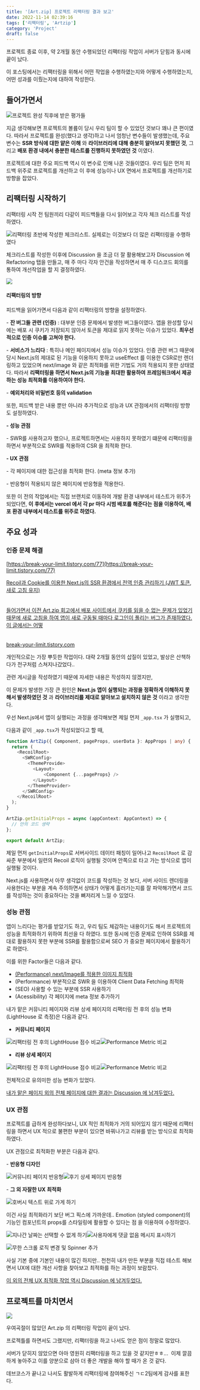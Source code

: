 ```yaml
---
title: '[Art.zip] 프로젝트 리팩터링 결과 보고'
date: 2022-11-14 02:39:16
tags: ['리팩터링', 'Artzip']
category: 'Project'
draft: false
---
```


프로젝트 종료 이후, 약 2개월 동안 수행되었던 리팩터링 작업이 서버가 닫힘과 동시에 끝이 났다.

이 포스팅에서는 리팩터링을 위해서 어떤 작업을 수행하였는지와 어떻게 수행하였는지, 어떤 성과를 이뤘는지에 대하여 작성한다.

## 들어가면서

![](https://blog.kakaocdn.net/dn/bth45X/btrQ0QNx62F/k9KnXh7m7NMnqdFBwSd3vk/img.png)프로젝트 완성 직후에 받은 평가들

지금 생각해보면 프로젝트의 볼륨이 당시 우리 팀이 할 수 있었던 것보다 꽤나 큰 편이였다. 따라서 프로젝트를 완성(했다고 생각)하고 나서 엄청난 변수들이 발생했는데, 주요 변수는 **SSR 방식에 대한 얕은 이해** 와 **라이브러리에 대해 충분히 알아보지 못했던 것**, 그리고 **배포 환경 내에서 충분한 테스트를 진행하지 못하였던 것** 이였다.

프로젝트에 대한 주요 피드백 역시 이 변수로 인해 나온 것들이였다. 우리 팀은 먼저 피드백 위주로 프로젝트를 개선하고 이 후에 성능이나 UX 면에서 프로젝트를 개선하기로 방향을 잡았다.

## 리팩터링 시작하기

리팩터링 시작 전 팀원끼리 다같이 피드백들을 다시 읽어보고 각자 체크 리스트를 작성하였다.

![](https://blog.kakaocdn.net/dn/b0e6cY/btrQ278QYFE/Js1PYk7Ol7zSPsUK9kGxW1/img.png)리팩터링 초반에 작성한 체크리스트. 실제로는 이것보다 더 많은 리팩터링을 수행하였다

체크리스트를 작성한 이후에 Discussion 을 조금 더 잘 활용해보고자 Discussion 에 Refactoring 탭을 만들고, 매 주 마다 각자 안건을 작성하면서 매 주 디스코드 회의를 통하여 개선작업을 할 지 결정하였다.

![](https://blog.kakaocdn.net/dn/bFv6LF/btrQ1mMbWjq/CQDm5C2v1k3OFBVrhbJlG1/img.png)

#### 리팩터링의 방향

피드백을 읽어가면서 다음과 같이 리팩터링의 방향을 설정하였다.

\- **잔 버그들 관련 (인증)** : 대부분 인증 문제에서 발생한 버그들이였다. 앱을 완성할 당시에는 배포 시 쿠키가 저장되지 않아서 토큰을 제대로 읽지 못하는 이슈가 있었다. **최우선적으로 인증 이슈를 고쳐야 한다.**

\- **서비스가 느리다** : 특히나 메인 페이지에서 성능 이슈가 있었다. 인증 관련 버그 때문에 당시 Next.js의 제대로 된 기능을 이용하지 못하고 useEffect 를 이용한 CSR로만 렌더링하고 있었으며 next/image 와 같은 최적화를 위한 기법도 거의 적용되지 못한 상태였다. 따라서 **리팩터링을 하면서 Next.js의 기능을 최대한 활용하여 프레임워크에서 제공하는 성능 최적화를 이용하여야 한다.**

\- **예외처리와 비밀번호 등의 validation**

또한, 피드백 받은 내용 뿐만 아니라 추가적으로 성능과 UX 관점에서의 리팩터링 방향도 설정하였다.

**\- 성능 관점**

\- SWR를 사용하고자 했으나, 프로젝트하면서는 사용하지 못하였기 떄문에 리팩터링을 하면서 부분적으로 SWR를 적용하여 CSR 을 최적화 한다.

**\- UX 관점**

\- 각 페이지에 대한 접근성을 최적화 한다. (meta 정보 추가)

\- 반응형이 적용되지 않은 페이지에 반응형을 적용한다.

또한 이 전의 작업에서는 직접 브랜치로 이동하여 개발 환경 내부에서 테스트가 위주가 되었다면, **이 후에서는 vercel 에서 각 pr 마다 시범 배포를 해준다는 점을 이용하여, 배포 환경 내부에서 테스트를 위주로 하였다.**

## 주요 성과

### 인증 문제 해결

[https://break-your-limit.tistory.com/77](https://break-your-limit.tistory.com/77)

[Recoil과 Cookie를 이용한 Next.js의 SSR 환경에서 전역 인증 관리하기 (JWT 토큰, 새로 고침 유지)\
\
\
들어가면서 이전 Art.zip 회고에서 배포 사이트에서 쿠키를 읽을 수 없는 문제가 있었기 때문에 새로 고침을 하여 앱이 새로 구동될 때마다 로그인이 풀리는 버그가 존재하였다. 이 글에서는 어떻\
\
\
break-your-limit.tistory.com](https://break-your-limit.tistory.com/77)

개인적으로는 가장 뿌듯한 작업이다. 대략 2개월 동안의 삽질이 있었고, 발상은 산책하다가 전구처럼 스쳐지나갔었다..

관련 게시글을 작성하였기 때문에 자세한 내용은 작성하지 않겠지만,

이 문제가 발생한 가장 큰 원인은 **Next.js 앱이 실행되는 과정을 정확하게 이해하지 못해서 발생하였던 것** 과 **라이브러리를 제대로 알아보고 설치하지 않은 것** 이라고 생각한다.

우선 Next.js에서 앱이 실행되는 과정을 생각해보면 제일 먼저 `_app.tsx` 가 실행되고,

다음과 같이 `_app.tsx`가 작성되었다고 할 때,

```typescript
function ArtZip({ Component, pageProps, userData }: AppProps | any) {
  return (
    <RecoilRoot>
      <SWRConfig>
        <ThemeProvide>
          <Layout>
              <Component {...pageProps} />
          </Layout>
        </ThemeProvider>
      </SWRConfig>
    </RecoilRoot>
  );
}

ArtZip.getInitialProps = async (appContext: AppContext) => {
  // 안의 코드 생략
};

export default ArtZip;
```

제일 먼저 `getInitialProps`로 서버사이드 데이터 패칭이 일어나고 `RecoilRoot` 로 감싸준 부분에서 일련의 Recoil 로직이 실행될 것이며 안쪽으로 타고 가는 방식으로 앱이 실행될 것이다.

Next.js를 사용하면서 아무 생각없이 코드를 작성하는 것 보다, 서버 사이드 렌더링을 사용한다는 부분을 계속 주의하면서 상태가 어떻게 흘러가는지를 잘 파악해가면서 코드를 작성하는 것이 중요하다는 것을 뼈저리게 느낄 수 있었다.

### 성능 관점

앱이 느리다는 평가를 받았기도 하고, 우리 팀도 체감하는 내용이기도 해서 프로젝트의 성능을 최적화하기 위하여 최선을 다 하였다. 또한 동시에 인증 문제로 인하여 SSR를 제대로 활용하지 못한 부분에 SSR를 활용함으로써 SEO 가 중요한 페이지에서 활용하기로 하였다.

이를 위한 Factor들은 다음과 같다.

- [(Performance) next/Image를 적용한 이미지 최적화](https://break-your-limit.tistory.com/76)
- (Performance) 부분적으로 SWR 을 이용하여 Client Data Fetching 최적화
- (SEO) 사용할 수 있는 부분에 SSR 사용하기
- (Acessibility) 각 페이지에 meta 정보 추가하기

내가 맡은 커뮤니티 페이지와 리뷰 상세 페이지의 리팩터링 전 후의 성능 변화(LightHouse 로 측정)은 다음과 같다.

- **커뮤니티 페이지**

![](https://blog.kakaocdn.net/dn/vSfoQ/btrQ9bCpPF1/6a35kbsN9RD5ZRZcVThgE1/img.png)리팩터링 전 후의 LightHouse 점수 비교![](https://blog.kakaocdn.net/dn/cHcxoj/btrQ8ImJ99A/eL9nzkR1fKkpfD6fBeMpF0/img.png)Performance Metric 비교

- **리뷰 상세 페이지**

![](https://blog.kakaocdn.net/dn/cbwCN1/btrQ2RrpK1r/ULfpQu9u6mjyXkWAbqs3QK/img.png)리팩터링 전 후의 LightHouse 점수 비교![](https://blog.kakaocdn.net/dn/bwyT93/btrRa2SJ8NY/QLVmELOp9sdMnBw9yVGWI1/img.png)Performance Metric 비교

전체적으로 유의미한 성능 변화가 있었다.

[내가 맡은 페이지 외의 전체 페이지에 대한 결과는 Discussion 에 남겨두었다.](https://github.com/prgrms-web-devcourse/Team-BackFro-ArtZip-FE/discussions/349)

### UX 관점

프로젝트를 급하게 완성하다보니, UX 적인 최적화가 거의 되어있지 않기 때문에 리팩터링을 하면서 UX 적으로 불편한 부분이 있으면 바꿔나가고 리뷰를 받는 방식으로 최적화 하였다.

UX 관점으로 최적화한 부분은 다음과 같다.

\- **반응형 디자인**

![](https://blog.kakaocdn.net/dn/bsZu6D/btrQ1mrVf8d/44KhgAZdFa9kMvjmEBWOLK/img.gif)커뮤니티 페이지 반응형![](https://blog.kakaocdn.net/dn/cXH8Ni/btrQ1gea31g/bfS6Q6gy0ZKvEIPBZJL8sK/img.gif)후기 상세 페이지 반응형

\- **그 외 자잘한 UX 최적화**

![](https://blog.kakaocdn.net/dn/lQOlq/btrQ9awJe7m/8edg66kzO97hlvMtr6Lma1/img.png)호버시 텍스트 위로 가게 하기

이건 사실 최적화라기 보단 버그 픽스에 가까운데.. Emotion (styled component)의 기능인 컴포넌트의 props를 스타일링에 활용할 수 있다는 점 을 이용하여 수정하였다.

![](https://blog.kakaocdn.net/dn/czH5XO/btrQ0wIAvQK/QIRLnpbdYqvJjteDWDow50/img.png)지나간 날짜는 선택할 수 없게 하기![](https://blog.kakaocdn.net/dn/dVL7Cb/btrQ1gSM1OY/aEcAy5oz9aaPcQ9AfvpKz1/img.png)사용자에게 댓글 없음 메시지 표시하기

![](https://blog.kakaocdn.net/dn/Xe3d3/btrQ4aYzCyw/6TKEZOLbwHj6XAmoa3Y5nK/img.gif)무한 스크롤 로직 변경 및 Spinner 추가

사실 기본 중에 기본인 내용이 많긴 하지만.. 천천히 내가 만든 부분을 직접 테스트 해보면서 UX에 대한 개선 사항을 찾아보고 최적화를 하는 과정이 보람찼다.

[이 외의 전체 UX 최적화 작업 역시 Discussion 에 남겨두었다.](https://github.com/prgrms-web-devcourse/Team-BackFro-ArtZip-FE/discussions/350)

## 프로젝트를 마치면서

![](https://blog.kakaocdn.net/dn/m93Ri/btrQ1fzyEaE/LZkj3oVZvqI5aGkyCKBB0K/img.png)

우여곡절이 많았던 Art.zip 의 리팩터링 작업이 끝이 났다.

프로젝틀를 하면서도 그랬지만, 리팩터링을 하고 나서도 얻은 점이 정말로 많았다.

서버가 닫히지 않았으면 아마 영원히 리팩터링을 하고 있을 것 같지만ㅎㅎ...  이제 깔끔하게 놓아주고 이를 양분으로 삼아 더 좋은 개발을 해야 할 때가 온 것 같다.

데브코스가 끝나고 나서도 활발하게 리팩터링에 참여해주신 ㄱㄷ2팀에게 감사를 표한다.
